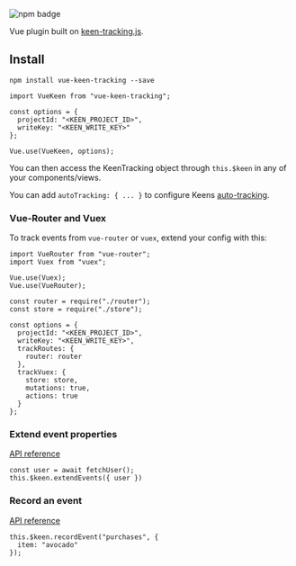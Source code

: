 ![npm badge](https://img.shields.io/npm/v/vue-keen-tracking.svg?style=flat)

Vue plugin built on [keen-tracking.js](https://github.com/keen/keen-tracking.js).

## Install

```
npm install vue-keen-tracking --save
```

```
import VueKeen from "vue-keen-tracking";

const options = {
  projectId: "<KEEN_PROJECT_ID>",
  writeKey: "<KEEN_WRITE_KEY>"
};

Vue.use(VueKeen, options);
```

You can then access the KeenTracking object through `this.$keen` in any of your components/views.

You can add `autoTracking: { ... }` to configure Keens [auto-tracking](https://github.com/keen/keen-tracking.js/blob/master/docs/auto-tracking.md).

### Vue-Router and Vuex

To track events from `vue-router` or `vuex`, extend your config with this:

```
import VueRouter from "vue-router";
import Vuex from "vuex";

Vue.use(Vuex);
Vue.use(VueRouter);

const router = require("./router");
const store = require("./store");

const options = {
  projectId: "<KEEN_PROJECT_ID>",
  writeKey: "<KEEN_WRITE_KEY>",
  trackRoutes: {
    router: router
  },
  trackVuex: {
    store: store,
    mutations: true,
    actions: true
  }
};
```

### Extend event properties

[API reference](https://github.com/keen/keen-tracking.js/blob/master/docs/extend-events.md)

```
const user = await fetchUser();
this.$keen.extendEvents({ user })
```

### Record an event

[API reference](https://github.com/keen/keen-tracking.js/blob/master/docs/record-events.md)

```
this.$keen.recordEvent("purchases", {
  item: "avocado"
});
```
